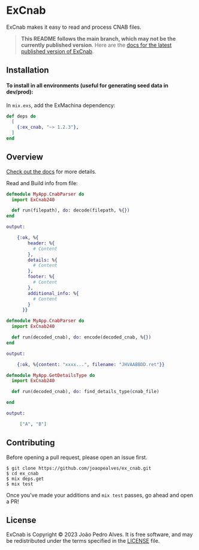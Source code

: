 # ExCnab

ExCnab makes it easy to read and process CNAB files.

> **This README follows the main branch, which may not be the currently published version**. Here are the
> [docs for the latest published version of ExCnab](https://hexdocs.pm/ex_cnab/ExCnab240.html).

## Installation

#### To install in all environments (useful for generating seed data in dev/prod):

In `mix.exs`, add the ExMachina dependency:

```elixir
def deps do
  [
    {:ex_cnab, "~> 1.2.3"},
  ]
end
```

## Overview

[Check out the docs](https://hexdocs.pm/ex_cnab/ExCnab240.html) for more details.

Read and Build info from file:

```elixir
defmodule MyApp.CnabParser do
  import ExCnab240

  def run(filepath), do: decode(filepath, %{})
end

output:

    {:ok, %{
        header: %{
          # Content
        },
        details: %{
          # Content
        },
        footer: %{
          # Content
        },
        additional_info: %{
          # Content
        }
      }}
```

```elixir
defmodule MyApp.CnabParser do
  import ExCnab240

  def run(decoded_cnab), do: encode(decoded_cnab, %{})
end

output:

    {:ok, %{content: "xxxx...", filename: "JHVAABBDD.ret"}}
```

```elixir
defmodule MyApp.GetDetailsType do
  import ExCnab240

  def run(decoded_cnab), do: find_details_type(cnab_file)

end

output:

     ["A", "B"]
```

## Contributing

Before opening a pull request, please open an issue first.

    $ git clone https://github.com/joaopealves/ex_cnab.git
    $ cd ex_cnab
    $ mix deps.get
    $ mix test

Once you've made your additions and `mix test` passes, go ahead and open a PR!

## License

ExCnab is Copyright © 2023 João Pedro Alves. It is free software, and may be
redistributed under the terms specified in the [LICENSE](/LICENSE) file.
